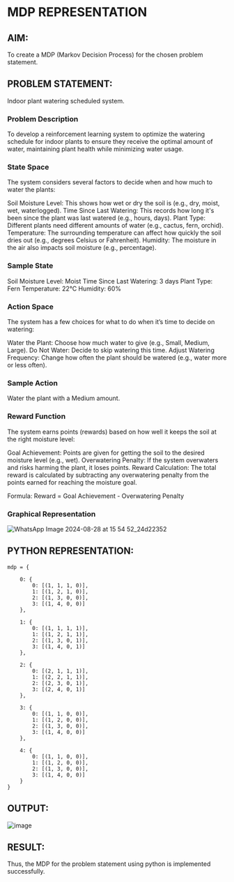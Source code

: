 # MDP REPRESENTATION

## AIM:
To create a MDP (Markov Decision Process) for the chosen problem statement.

## PROBLEM STATEMENT:
Indoor plant watering scheduled system.

### Problem Description
To develop a reinforcement learning system to optimize the watering schedule for indoor plants to ensure they receive the optimal amount of water, maintaining plant health while minimizing water usage.

### State Space
The system considers several factors to decide when and how much to water the plants:

Soil Moisture Level: This shows how wet or dry the soil is (e.g., dry, moist, wet, waterlogged).
Time Since Last Watering: This records how long it's been since the plant was last watered (e.g., hours, days).
Plant Type: Different plants need different amounts of water (e.g., cactus, fern, orchid).
Temperature: The surrounding temperature can affect how quickly the soil dries out (e.g., degrees Celsius or Fahrenheit).
Humidity: The moisture in the air also impacts soil moisture (e.g., percentage).

### Sample State
Soil Moisture Level: Moist
Time Since Last Watering: 3 days
Plant Type: Fern
Temperature: 22°C
Humidity: 60%

### Action Space
The system has a few choices for what to do when it’s time to decide on watering:

Water the Plant: Choose how much water to give (e.g., Small, Medium, Large).
Do Not Water: Decide to skip watering this time.
Adjust Watering Frequency: Change how often the plant should be watered (e.g., water more or less often).

### Sample Action
Water the plant with a Medium amount.

### Reward Function
The system earns points (rewards) based on how well it keeps the soil at the right moisture level:

Goal Achievement: Points are given for getting the soil to the desired moisture level (e.g., wet).
Overwatering Penalty: If the system overwaters and risks harming the plant, it loses points.
Reward Calculation:
The total reward is calculated by subtracting any overwatering penalty from the points earned for reaching the moisture goal.

Formula:
Reward = Goal Achievement - Overwatering Penalty

### Graphical Representation
![WhatsApp Image 2024-08-28 at 15 54 52_24d22352](https://github.com/user-attachments/assets/b2d60e78-10bd-45cf-a460-859e65081b98)


## PYTHON REPRESENTATION:
```
mdp = {
  
    0: {
        0: [(1, 1, 1, 0)],  
        1: [(1, 2, 1, 0)],  
        2: [(1, 3, 0, 0)],
        3: [(1, 4, 0, 0)]
    },
  
    1: {
        0: [(1, 1, 1, 1)],  
        1: [(1, 2, 1, 1)],  
        2: [(1, 3, 0, 1)], 
        3: [(1, 4, 0, 1)]   
    },
 
    2: {
        0: [(2, 1, 1, 1)],  
        1: [(2, 2, 1, 1)],  
        2: [(2, 3, 0, 1)],  
        3: [(2, 4, 0, 1)]  
    },

    3: {
        0: [(1, 1, 0, 0)],  
        1: [(1, 2, 0, 0)],  
        2: [(1, 3, 0, 0)],  
        3: [(1, 4, 0, 0)]  
    },

    4: {
        0: [(1, 1, 0, 0)], 
        1: [(1, 2, 0, 0)],  
        2: [(1, 3, 0, 0)], 
        3: [(1, 4, 0, 0)]  
    }
}
```
## OUTPUT:
![image](https://github.com/user-attachments/assets/1145bb5a-6670-42e8-8f71-43f37c9eed17)


## RESULT:
Thus, the MDP for the problem statement using python is implemented successfully.

